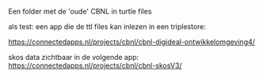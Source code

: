 Een folder met de 'oude' CBNL in turtle files


als test:
een app die de ttl files kan inlezen in een triplestore:

https://connectedapps.nl/projects/cbnl/cbnl-digideal-ontwikkelomgeving4/

skos data zichtbaar in de volgende app:
https://connectedapps.nl/projects/cbnl/cbnl-skosV3/
